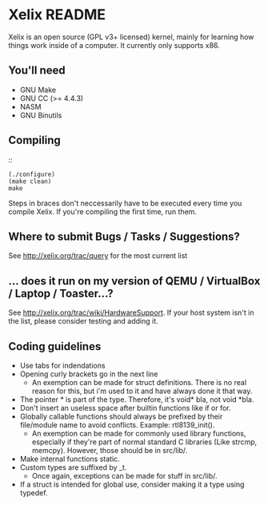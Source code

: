 Xelix README
============

Xelix is an open source (GPL v3+ licensed) kernel, mainly for learning
how things work inside of a computer. It currently only supports x86.

You'll need
------------

 * GNU Make
 * GNU CC (>= 4.4.3)
 * NASM
 * GNU Binutils
 
Compiling
---------

::

    (./configure)
    (make clean)
    make

Steps in braces don't neccessarily have to be executed every time you
compile Xelix. If you're compiling the first time, run them.

Where to submit Bugs / Tasks / Suggestions?
-------------------------------------------

See http://xelix.org/trac/query for the most current list

... does it run on my version of QEMU / VirtualBox / Laptop / Toaster...?
-------------------------------------------------------------------------

See http://xelix.org/trac/wiki/HardwareSupport. If your host system isn't in the list, please consider testing and adding it.

Coding guidelines
-----------------

* Use tabs for indendations
* Opening curly brackets go in the next line
	* An exemption can be made for struct definitions. There is no real reason for this, but i'm used to it and have always done it that way.
* The pointer * is part of the type. Therefore, it's void* bla, not void *bla.
* Don't insert an useless space after builtin functions like if or for.
* Globally callable functions should always be prefixed by their file/module name to avoid conflicts. Example: rtl8139_init().
	* An exemption can be made for commonly used library functions, especially if they're part of normal standard C libraries (Like strcmp, memcpy). However, those should be in src/lib/.
* Make internal functions static.
* Custom types are suffixed by _t.
	* Once again, exceptions can be made for stuff in src/lib/.
* If a struct is intended for global use, consider making it a type using typedef.

